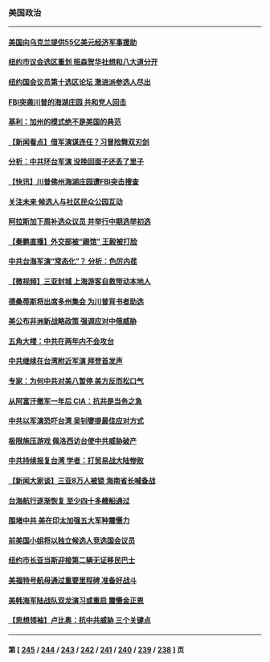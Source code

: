 ### 美国政治
---
#### [美国向乌克兰提供55亿美元经济军事援助](../../pages/ncid1078159/n13798555.md) 
#### [纽约市议会选区重划 班森贺华社想和八大道分开](../../pages/ncid1078159/n13798562.md) 
#### [纽约国会议员第十选区论坛 激进派参选人尽出](../../pages/ncid1078159/n13798566.md) 
#### [FBI突袭川普的海湖庄园 共和党人回击](../../pages/ncid1078159/n13798479.md) 
#### [基利：加州的模式绝不是美国的典范](../../pages/ncid1078159/n13798498.md) 
#### [【新闻看点】借军演谋连任？习冒险舞双刃剑](../../pages/ncid1078159/n13798415.md) 
#### [分析：中共环台军演 没挽回面子还丢了里子](../../pages/ncid1078159/n13798433.md) 
#### [【快讯】川普佛州海湖庄园遭FBI突击搜查](../../pages/ncid1078159/n13798436.md) 
#### [关注未来 候选人与社区民众公园互动](../../pages/ncid1078159/n13798435.md) 
#### [阿拉斯加下周补选众议员 并举行中期选举初选](../../pages/ncid1078159/n13798363.md) 
#### [【秦鹏直播】外交部被“踢馆” 王毅被打脸](../../pages/ncid1078159/n13798303.md) 
#### [中共台海军演“常态化”？ 分析：色厉内荏](../../pages/ncid1078159/n13798313.md) 
#### [【微视频】三亚封城 上海游客自救带动本地人](../../pages/ncid1078159/n13798298.md) 
#### [德桑蒂斯将出席多州集会 为川普背书者助选](../../pages/ncid1078159/n13798296.md) 
#### [美公布非洲新战略政策 强调应对中俄威胁](../../pages/ncid1078159/n13798330.md) 
#### [五角大楼：中共在两年内不会攻台](../../pages/ncid1078159/n13798354.md) 
#### [中共继续在台湾附近军演 拜登首发声](../../pages/ncid1078159/n13798310.md) 
#### [专家：为何中共对美八暂停 美方反而松口气](../../pages/ncid1078159/n13798323.md) 
#### [从阿富汗撤军一年后 CIA：抗共是当务之急](../../pages/ncid1078159/n13798224.md) 
#### [中共以军演恐吓台湾 吴钊燮提最佳应对方式](../../pages/ncid1078159/n13798312.md) 
#### [极限施压游戏 佩洛西访台使中共威胁破产](../../pages/ncid1078159/n13798285.md) 
#### [中共持续报复台湾 学者：打贸易战大陆惨败](../../pages/ncid1078159/n13798316.md) 
#### [【新闻大家谈】三亚8万人被锁 海南省长喊备战](../../pages/ncid1078159/n13798237.md) 
#### [台海航行逐渐恢复 至少四十多艘船通过](../../pages/ncid1078159/n13798173.md) 
#### [围堵中共 美在印太加强五大军种震慑力](../../pages/ncid1078159/n13798047.md) 
#### [前美国小姐将以独立候选人竞选国会议员](../../pages/ncid1078159/n13797813.md) 
#### [纽约市长亚当斯迎接第二辆无证移民巴士](../../pages/ncid1078159/n13797877.md) 
#### [美福特号航母通过重要里程碑 准备好战斗](../../pages/ncid1078159/n13797781.md) 
#### [美韩海军陆战队双龙演习或重启 震慑金正恩](../../pages/ncid1078159/n13797750.md) 
#### [【思想领袖】卢比奥：抗中共威胁 三个关键点](../../pages/ncid1078159/n13782442.md) 

---
#### 第 [ [245](./245.md) / [244](./244.md) / [243](./243.md) / [242](./242.md) / [241](./241.md) / [240](./240.md) / [239](./239.md) / [238](./238.md) ] 页
